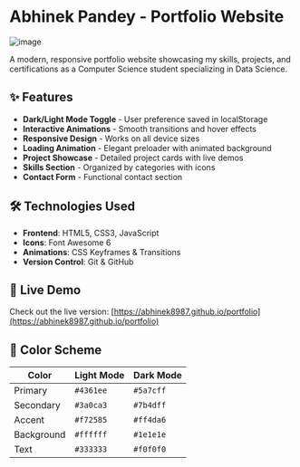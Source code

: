 # Abhinek Pandey - Portfolio Website

![image](https://github.com/user-attachments/assets/d28e3cea-7ac5-4296-864d-c33651c84ede)


A modern, responsive portfolio website showcasing my skills, projects, and certifications as a Computer Science student specializing in Data Science.

## ✨ Features

- **Dark/Light Mode Toggle** - User preference saved in localStorage
- **Interactive Animations** - Smooth transitions and hover effects
- **Responsive Design** - Works on all device sizes
- **Loading Animation** - Elegant preloader with animated background
- **Project Showcase** - Detailed project cards with live demos
- **Skills Section** - Organized by categories with icons
- **Contact Form** - Functional contact section

## 🛠 Technologies Used

- **Frontend**: HTML5, CSS3, JavaScript
- **Icons**: Font Awesome 6
- **Animations**: CSS Keyframes & Transitions
- **Version Control**: Git & GitHub

## 🚀 Live Demo

Check out the live version: [https://abhinek8987.github.io/portfolio](https://abhinek8987.github.io/portfolio)

## 🎨 Color Scheme

| Color          | Light Mode      | Dark Mode       |
|----------------|-----------------|-----------------|
| Primary        | `#4361ee`       | `#5a7cff`       |
| Secondary      | `#3a0ca3`       | `#7b4dff`       |
| Accent         | `#f72585`       | `#ff4da6`       |
| Background     | `#ffffff`       | `#1e1e1e`       |
| Text           | `#333333`       | `#f0f0f0`       |

